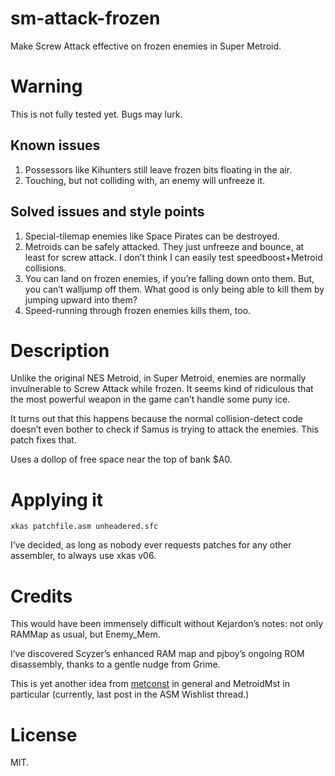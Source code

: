 # sm-attack-frozen

Make Screw Attack effective on frozen enemies in Super Metroid.

# Warning

This is not fully tested yet.  Bugs may lurk.

## Known issues

1. Possessors like Kihunters still leave frozen bits floating in the air.
2. Touching, but not colliding with, an enemy will unfreeze it.

## Solved issues and style points

1. Special-tilemap enemies like Space Pirates can be destroyed.
2. Metroids can be safely attacked.
They just unfreeze and bounce, at least for screw attack.
I don’t think I can easily test speedboost+Metroid collisions.
3. You can land on frozen enemies, if you’re falling down onto them.
But, you can’t walljump off them.
What good is only being able to kill them by jumping upward into them?
4. Speed-running through frozen enemies kills them, too.

# Description

Unlike the original NES Metroid, in Super Metroid, enemies are normally invulnerable to Screw Attack while frozen.
It seems kind of ridiculous that the most powerful weapon in the game can’t handle some puny ice.

It turns out that this happens because the normal collision-detect code doesn’t even bother to check if Samus is trying to attack the enemies.
This patch fixes that.

Uses a dollop of free space near the top of bank $A0.

# Applying it

    xkas patchfile.asm unheadered.sfc

I’ve decided, as long as nobody ever requests patches for any other assembler, to always use xkas v06.

# Credits

This would have been immensely difficult without Kejardon’s notes: not only RAMMap as usual, but Enemy\_Mem.

I’ve discovered Scyzer’s enhanced RAM map and pjboy’s ongoing ROM disassembly, thanks to a gentle nudge from Grime.

This is yet another idea from [metconst](http://metroidconstruction.com) in general and MetroidMst in particular (currently, last post in the ASM Wishlist thread.)

# License

MIT.
